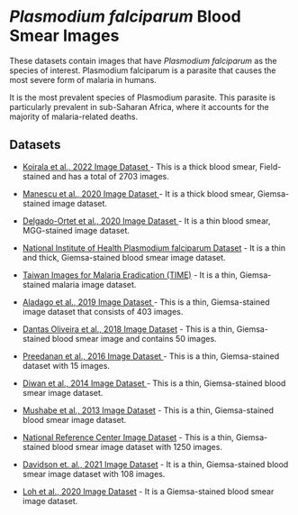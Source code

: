 # _Plasmodium falciparum_ Blood Smear Images
These datasets contain images that have _Plasmodium falciparum_ as the species of interest. Plasmodium falciparum is a parasite that causes the most severe form of malaria in humans.

It is the most prevalent species of Plasmodium parasite. This parasite is particularly prevalent in sub-Saharan Africa, where it accounts for the majority of malaria-related deaths.


## Datasets
+ [Koirala et al., 2022 Image Dataset ](https://github.com/ItunuIsewon/Malaria_Blood_Smear_Images/blob/main/All_Datasets/Koirala_et_al.%2C_2022_Dataset.md) - This is a thick blood smear, Field-stained and has a total of 2703 images.
  
+ [Manescu et al., 2020 Image Dataset ](https://github.com/ItunuIsewon/Malaria_Blood_Smear_Images/blob/main/All_Datasets/Manescu_et_al.%2C_2020_Dataset.md) - It is a thick blood smear, Giemsa-stained image dataset.
  
+ [Delgado-Ortet et al., 2020 Image Dataset ](https://github.com/ItunuIsewon/Malaria_Blood_Smear_Images/blob/main/All_Datasets/Delgado-Ortet_et_al.%2C_2020_Dataset.md) - It is a thin blood smear, MGG-stained image dataset.
  
+ [National Institute of Health Plasmodium falciparum Dataset](https://github.com/ItunuIsewon/Malaria_Blood_Smear_Images/blob/main/All_Datasets/NIH_Pf_Dataset.md) - It is a thin and thick, Giemsa-stained blood smear image dataset.
  
+ [Taiwan Images for Malaria Eradication (TIME)](https://github.com/ItunuIsewon/Malaria_Blood_Smear_Images/blob/main/All_Datasets/TIME_Dataset.md) - It is a thin, Giemsa-stained malaria image dataset.
  
+ [Aladago et al., 2019 Image Dataset ](https://itunuisewon.github.io/Malaria_Blood_Smear_Images/All_Datasets/Aladago_et_al.,_2019.html) - This is a thin, Giemsa-stained image dataset that consists of 403 images.
  
+ [Dantas Oliveira et al., 2018 Image Dataset](https://itunuisewon.github.io/Malaria_Blood_Smear_Images/All_Datasets/Dantas_Oliveira_et_al.,_2018_Dataset.html) - This is a thin, Giemsa-stained blood smear image and contains 50 images.
  
+ [Preedanan et al., 2016 Image Dataset ](https://itunuisewon.github.io/Malaria_Blood_Smear_Images/All_Datasets/Preedanan_et_al.,_2016_Dataset.html) - This is a thin, Giemsa-stained dataset with 15 images.
  
+ [Diwan et al., 2014 Image Dataset ](https://itunuisewon.github.io/Malaria_Blood_Smear_Images/All_Datasets/Diwan_et_al.,_2014_Dataset.html) - This is a thin, Giemsa-stained blood smear image dataset.
  
+ [Mushabe et al., 2013 Image Dataset](https://itunuisewon.github.io/Malaria_Blood_Smear_Images/All_Datasets/Mushabe_et_al.,_2013_Dataset.html) - This is a thin, Giemsa-stained blood smear image dataset.
  
+ [National Reference Center Image Dataset](https://itunuisewon.github.io/Malaria_Blood_Smear_Images/All_Datasets/NRC_Dataset.html) - This is a thin, Giemsa-stained blood smear image dataset with 1250 images.
  
+ [Davidson et. al., 2021 Image Dataset](https://itunuisewon.github.io/Malaria_Blood_Smear_Images/All_Datasets/Davidson_et_al.,_2021_Dataset.html) - It is a thin, Giemsa-stained blood smear image dataset with 108 images.
  
+ [Loh et al., 2020 Image Dataset](https://itunuisewon.github.io/Malaria_Blood_Smear_Images/All_Datasets/Loh_et_al.,_2020_Dataset.html) - It is a Giemsa-stained blood smear image dataset.
